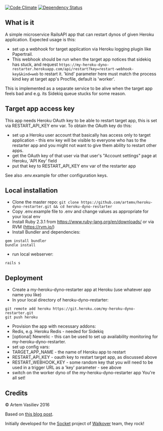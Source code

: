 [![Code Climate](https://codeclimate.com/github/artemv/heroku-dyno-restarter/badges/gpa.svg)](https://codeclimate.com/github/artemv/heroku-dyno-restarter)
[![Dependency Status](https://gemnasium.com/badges/github.com/artemv/heroku-dyno-restarter.svg)](https://gemnasium.com/github.com/artemv/heroku-dyno-restarter)

## What is it
A simple microservice RailsAPI app that can restart dynos of given Heroku application. Expected usage is this:

* set up a webhook for target application via Heroku logging plugin like Papertrail.
* This webhook should be run when the target app notices that sidekiq has stuck, and request
`https://my-heroku-dyno-restarter.herokuapp.com/api/restart?key=restart-webhook-key&kind=web`
to restart it. 'kind' parameter here must match the process kind key at target app's Procfile, default is 'worker'.

This is implemented as a separate service to be alive when the target app feels bad and e.g. its Sidekiq queue stucks
for some reason.

## Target app access key
This app needs Heroku OAuth key to be able to restart target app, this is set via RESTART_API_KEY env var.
To obtain the OAuth key do this:

* set up a Heroku user account that basically has access only to target application - this env key will be visible to
everyone who has to the restarter app and you might not want to give them ability to restart other apps.
* get the OAuth key of that user via that user's "Account settings" page at Heroku, 'API Key' field
* put that key to RESTART_API_KEY env var of the restarter app

See also .env.example for other configuration keys.

## Local installation

* Clone the master repo: `git clone https://github.com/artemv/heroku-dyno-restarter.git && cd heroku-dyno-restarter`
* Copy .env.example file to .env and change values as appropriate for your local env
* Install Ruby 2.3.1 from https://www.ruby-lang.org/en/downloads/ or via RVM (https://rvm.io/)
* Install Bundler and dependencies:
```
gem install bundler
bundle install
```
* run local webserver:
```
rails s
```

## Deployment
* Create a my-heroku-dyno-restarter app at Heroku (use whatever app name you like)
* In your local directory of heroku-dyno-restarter:
```
git remote add heroku https://git.heroku.com/my-heroku-dyno-restarter.git
git push heroku
```
* Provision the app with necessary addons:
 * Redis, e.g. Heroku Redis - needed for Sidekiq
 * [optional] Newrelic - this can be used to set up availability monitoring for my-heroku-dyno-restarter.
* set up config vars:
 * TARGET_APP_NAME - the name of Heroku app to restart
 * RESTART_API_KEY - oauth key to restart target app, as discussed above
 * RESTART_WEBHOOK_KEY - some random key that you will need to be used in a trigger URL as a 'key' parameter - see above
* switch on the worker dyno of the my-heroku-dyno-restarter app
You're all set!

## Credits

© Artem Vasiliev 2016

Based on [this blog post](https://www.stormconsultancy.co.uk/blog/development/ruby-on-rails/automatically-restart-struggling-heroku-dynos-using-logentries/).

Initially developed for the [Socket](https://viasocket.com) project of [Walkover](https://www.walkover.in) team, they rock!
